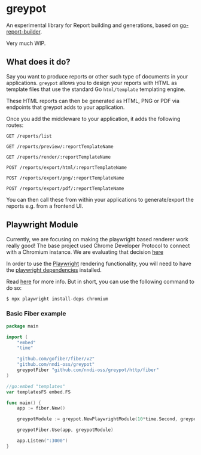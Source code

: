 # greypot

An experimental library for Report building and generations, based on [go-report-builder](https://github.com/AdikaStyle/go-report-builder).

Very much WIP.

## What does it do?

Say you want to produce reports or other such type of documents in your applications. 
`greypot` allows you to design your reports with HTML as template files that use the standard Go `html/template` templating engine.

These HTML reports can then be generated as HTML, PNG or PDF via endpoints that greypot adds to your application.

Once you add the middleware to your application, it adds the following routes:

```
GET /reports/list

GET /reports/preview/:reportTemplateName

GET /reports/render/:reportTemplateName

POST /reports/export/html/:reportTemplateName

POST /reports/export/png/:reportTemplateName

POST /reports/export/pdf/:reportTemplateName
```

You can then call these from within your applications to generate/export the reports e.g. from a frontend UI.


## Playwright Module

Currently, we are focusing on making the playwright based renderer work really good! The base project used Chrome Developer Protocol to connect with a Chromium instance. We are evaluating that decision [here](https://github.com/nndi-oss/greypot/issues/1)

In order to use the [Playwright](https://github.com/playwright-community/playwright-go) rendering functionality, you will need to have the [playwright dependencies](https://playwright.dev/docs/cli#install-system-dependencies) installed.

Read [here](https://playwright.dev/docs/cli#install-system-dependencies) for more info. But in short, you can use the following command to do so:

```
$ npx playwright install-deps chromium
```

### Basic Fiber example


```go
package main

import (
	"embed"
	"time"

	"github.com/gofiber/fiber/v2"
	"github.com/nndi-oss/greypot"
	greypotFiber "github.com/nndi-oss/greypot/http/fiber"
)

//go:embed "templates"
var templatesFS embed.FS

func main() {
	app := fiber.New()

	greypotModule := greypot.NewPlaywrightModule(10*time.Second, greypot.NewFSTemplateRepo(templatesFS))

	greypotFiber.Use(app, greypotModule)

	app.Listen(":3000")
}
```

